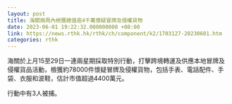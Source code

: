 ```yaml
---
layout: post
title: 海關兩周內檢獲總值逾4千萬懷疑冒牌及侵權貨物
date: 2023-06-01 19:22:32.000000000 +08:00
link: https://news.rthk.hk/rthk/ch/component/k2/1703127-20230601.htm
categories: rthk
---
```


海關於上月15至29日一連兩星期採取特別行動，打擊跨境轉運及供應本地冒牌及侵權貨品活動，檢獲約78000件懷疑冒牌及侵權貨物，包括手表、電話配件、手袋、衣服和波鞋，估計市值超過4400萬元。

行動中有3人被捕。
